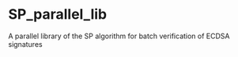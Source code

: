 # SP_parallel_lib
A parallel library of the SP algorithm for batch verification of ECDSA signatures
